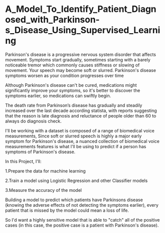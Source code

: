# A_Model_To_Identify_Patient_Diagnosed_with_Parkinson-s_Disease_Using_Supervised_Learning

Parkinson's disease is a progressive nervous system disorder that affects movement. 
Symptoms start gradually, sometimes starting with a barely noticeable tremor which commonly causes stiffness or slowing of movement. 
Your speech may become soft or slurred. Parkinson's disease symptoms worsen as your condition progresses over time

Although Parkinson's disease can't be cured, medications might significantly improve your symptoms, so it's better to discover the symptoms earlier, so medications can swiftly begin.

The death rate from Parkinson’s disease has gradually and steadily increased over the last decade according statista, with reports suggesting that the reason is late diagnosis and reluctance of people older than 60 to always do diagnosis check.

I'll be working with a  dataset is composed of a range of biomedical voice measurements, Since soft or slurred speech is highly a major early symptom for Parkinson's disease, a nuanced collection of biomedical voice measurements features is what I'll be using to predict if a person has symptoms of Parkinson's disease. 



In this Project, I'll:

1.Prepare the data for machine learning

2.Train a model using Logistic Regression and other Classifier models

3.Measure the accuracy of the model


Building a model to predict which patients have Parkinsons disease (knowing the adverse effects of not detecting the symptoms earlier), every patient that is missed by the model could mean a loss of life.

So I'd want a highly sensitive model that is able to "catch" all of the positive cases (in this case, the positive case is a patient with Parkinson's disease).

